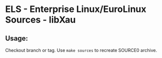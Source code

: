 # ELS - Enterprise Linux/EuroLinux Sources - libXau
 
## Usage:
  Checkout branch or tag. Use `make sources` to recreate  SOURCE0 archive.
